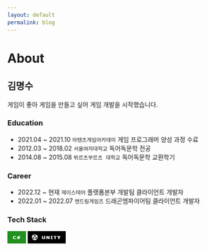 ```yaml
---
layout: default
permalink: blog
---
```


# About

## 김명수

게임이 좋아 게임을 만들고 싶어 게임 개발을 시작했습니다.

### Education

- 2021.04 ~ 2021.10 `아텐츠게임아카데미` 게임 프로그래머 양성 과정 수료
- 2012.03 ~ 2018.02 `서울여자대학교` 독어독문학 전공
- 2014.08 ~ 2015.08 `뷔르츠부르츠 대학교` 독어독문학 교환학기


### Career

- 2022.12 ~ 현재 `제이스테어` 플랫폼본부 개발팀 클라이언트 개발자 
- 2022.01 ~ 2022.07 `엔드림게임즈` 드래곤엠파이어팀 클라이언트 개발자 


### Tech Stack
![C#](image.png)
![Unity](image-1.png)